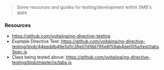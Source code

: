> Some resources and guides for testing/development within SMB's apps

### Resources

- https://github.com/vojtajina/ng-directive-testing
- Example Directive Test: https://github.com/vojtajina/ng-directive-testing/blob/44eeddb49e5d1c26e07d18d795e8f59ab4de005a/test/tabsSpec.js
- Class being tested above: https://github.com/vojtajina/ng-directive-testing/blob/master/js/tabs.js
